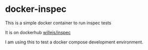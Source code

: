 # docker-inspec

This is a simple docker container to run inspec tests

It is on dockerhub [willejs/inspec](https://hub.docker.com/r/willejs/inspec)

I am using this to test a docker compose development environment.
